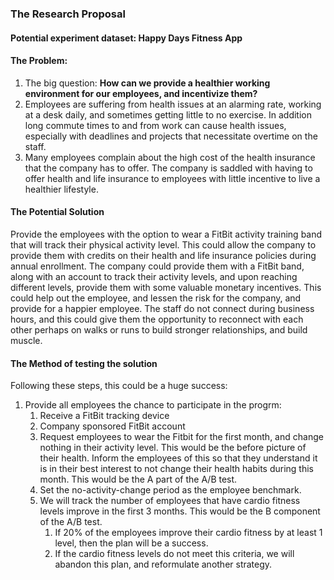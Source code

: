 ### The Research Proposal
#### Potential experiment dataset:  Happy Days Fitness App  

#### **The Problem:**
1. The big question:  **How can we provide a healthier working environment for our employees, and incentivize them?**
1. Employees are suffering from health issues at an alarming rate, working at a desk daily, and sometimes getting little to no exercise.  In addition long commute times to and from work can cause health issues, especially with deadlines and projects that necessitate overtime on the staff.  
1. Many employees complain about the high cost of the health insurance that the company has to offer.  The company is saddled with having to offer health and life insurance to employees with little incentive to live a healthier lifestyle.

#### **The Potential Solution**
Provide the employees with the option to wear a FitBit activity training band that will track their physical activity level.  This could allow the company to provide them with credits on their health and life insurance policies during annual enrollment.  The company could provide them with a FitBit band, along with an account to track their activity levels, and upon reaching different levels, provide them with some valuable monetary incentives.  This could help out the employee, and lessen the risk for the company, and provide for a happier employee.  The staff do not connect during business hours, and this could give them the opportunity to reconnect with each other perhaps on walks or runs to build stronger relationships, and build muscle.  

#### **The Method of testing the solution**  
Following these steps, this could be a huge success:
1.  Provide all employees the chance to participate in the progrm:
    1.  Receive a FitBit tracking device
    1.  Company sponsored FitBit account
    1.  Request employees to wear the Fitbit for the first month, and change nothing in their activity level.  This would be the before picture of their health.  Inform the employees of this so that they understand it is in their best interest to not change their health habits during this month.  This would be the A part of the A/B test.
    1.  Set the no-activity-change period as the employee benchmark.  
    1.  We will track the number of employees that have cardio fitness levels improve in the first 3 months.  This would be the B component of the A/B test.
          1.  If 20% of the employees improve their cardio fitness by at least 1 level, then the plan will be a success.
          1.  If the cardio fitness levels do not meet this criteria, we will abandon this plan, and reformulate another strategy.
